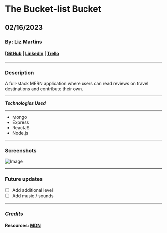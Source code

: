 # The Bucket-list Bucket

## 02/16/2023

### By: Liz Martins

#### [[GitHub](https://github.com/martinsliz/The-Bucket-list-Bucket) | [LinkedIn](https://www.linkedin.com/in/elizmartins) | [Trello](https://trello.com/b/XrtSg1A5/travel-blog)

---

### Description

A full-stack MERN application where users can read reviews on travel destinations and contribute their own.

---

**_Technologies Used_**

---

- Mongo
- Express
- ReactJS
- Node.js

---

### Screenshots

![Image]()

---

### Future updates

- [ ] Add additional level
- [ ] Add music / sounds

---

### _Credits_

#### Resources: [MDN](https://developer.mozilla.org/en-US/)
